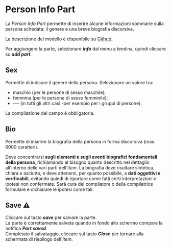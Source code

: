 ---
---

# Person Info Part
La _Person Info Part_ permette di inserire alcune informazioni sommarie sulla persona schedata: il genere e una breve biografia discorsiva.  

La descrizione del modello è disponibile su [Github](https://github.com/vedph/cadmus-itinera#personinfopart).  

Per aggiungere la parte, selezionare **_info_** dal menu a tendina, quindi cliccare su **_add part_**.

## Sex
Permette di indicare il genere della persona. Selezionare un valore tra:  
* maschio (per le persone di sesso maschile);  
* femmina (per le persone di sesso femminile);  
* --- (in tutti gli altri casi -per esempio per i gruppi di persone).  

La compilazione del campo è obbligatoria.


## Bio
Permette di inserire la biografia della persona in forma discorsiva (max. 6000 caratteri).  

Deve concentrarsi **sugli elementi e sugli eventi biografici fondamentali della persona**, richiamando al bisogno quanto descritto nel dettaglio all'interno delle vari parti dell'_item_. La biografia deve risultare sintetica, chiara e asciutta, e deve attenersi, per quanto possibile, a **dati oggettivi e verificabili**, evitando quindi di riportare come fatti certi interpretazioni o ipotesi non confermate. Sarà cura del compilatore o della compilatrice formulare e dichiarare le ipotesi come tali.  

## Save ⚠️ 
Cliccare sul tasto **_save_** per salvare la parte.  
La parte è correttamente salvata quando in fondo allo schermo compare la notifica **_Part saved_**.  
Completato il salvataggio, cliccare sul tasto **_Close_** per tornare alla schermata di riepilogo dell'_item_.
